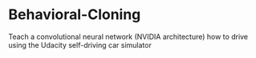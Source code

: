 # Behavioral-Cloning
Teach a convolutional neural network (NVIDIA architecture) how to drive using the Udacity self-driving car simulator 
